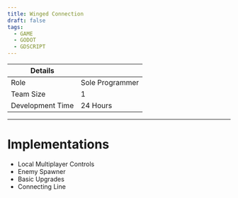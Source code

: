 ```yaml
---
title: Winged Connection
draft: false
tags:
  - GAME
  - GODOT
  - GDSCRIPT
---
```


| Details          |                 |
| ---------------- | --------------- |
| Role             | Sole Programmer |
| Team Size        | 1               |
| Development Time | 24 Hours        |

---
# Implementations
- Local Multiplayer Controls
- Enemy Spawner
- Basic Upgrades
- Connecting Line